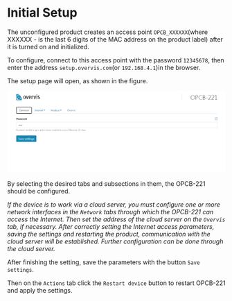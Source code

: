 # Initial Setup

The unconfigured product creates an access point `OPCB_XXXXXX`(where XXXXXX - is the last 6 digits
of the MAC address on the product label) after it is turned on and initialized.

To configure, connect to this access point with the password `12345678`, then enter the address
`setup.overvis.com`(or `192.168.4.1`)in the browser.

The setup page will open, as shown in the figure.

![OPCB-221 Setting page, general settings](./images/ui-main-screen.png)

By selecting the desired tabs and subsections in them, the OPCB-221 should be configured.

_If the device is to work via a cloud server, you must configure one or more network interfaces in
the `Network` tabs through which the OPCB-221 can access the Internet. Then set the address of the
cloud server on the `Overvis` tab, if necessary. After correctly setting the Internet access
parameters, saving the settings and restarting the product, communication with the cloud server
will be established. Further configuration can be done through the cloud server._

After finishing the setting, save the parameters with the button `Save settings`.

Then on the `Actions` tab click the `Restart device` button to restart OPCB-221 and apply the
settings.
